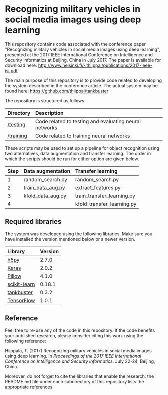 # Recognizing military vehicles in social media images using deep learning

This repository contains code associated with the conference paper "Recognizing military vehicles in social media images using deep learning", presented at the 2017 IEEE International Conference on Intelligence and Security informatics at Beijing, China in July 2017. The paper is available for download here: http://www.helsinki.fi/~thiippal/publications/2017-ieee-isi.pdf

The main purpose of this repository is to provide code related to developing the system described in the conference article. The actual system may be found here: https://github.com/thiippal/tankbuster

The repository is structured as follows.

| Directory | Description |
|:---|:---|
|<a href="https://github.com/DigitalGeographyLab/MilVehicles/tree/master/testing">/testing</a>|Code related to testing and evaluating neural networks|
|<a href="https://github.com/DigitalGeographyLab/MilVehicles/tree/master/training">/training</a>|Code related to training neural networks|

These scripts may be used to set up a pipeline for object recognition using two alternatives, data augmentation and transfer learning. The order in which the scripts should be run for either option are given below.

| Step | Data augmentation | Transfer learning |
|:---|:---|:---|
|1|random_search.py|random_search.py|
|2|train_data_aug.py|extract_features.py|
|3|kfold_data_aug.py|train_transfer_learning.py|
|4||kfold_transfer_learning.py|

## Required libraries

The system was developed using the following libraries. Make sure you have installed the version mentioned below or a newer version.

| Library | Version |
|:---|:---|
|<a href="https://www.h5py.org/">h5py</a>|2.7.0|
|<a href="https://keras.io">Keras</a>|2.0.2|
|<a href="https://python-pillow.org/">Pillow</a>|4.1.0|
|<a href="http://scikit-learn.org/">scikit-learn</a>|0.18.1|
|<a href="https://pypi.python.org/pypi/tankbuster/0.3.2">tankbuster</a>|0.3.2|
|<a href="https://www.tensorflow.org/">TensorFlow</a>|1.0.1|

## Reference

Feel free to re-use any of the code in this repository. If the code benefits your published research, please consider citing this work using the following reference:

Hiippala, T. (2017) Recognizing military vehicles in social media images using deep learning. In *Proceedings of the 2017 IEEE International Conference on Intelligence and Security informatics*. July 22-24, Beijing, China.

Moreover, do not forget to cite the libraries that enable the research: the README.md file under each subdirectory of this repository lists the appropriate references.
